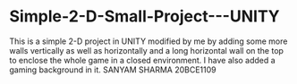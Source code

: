 # Simple-2-D-Small-Project---UNITY
This is a simple 2-D project in UNITY modified by me by adding some more walls vertically as well as horizontally and a long horizontal wall on the top to enclose the whole game in a closed environment.
I have also added a gaming background in it.
SANYAM SHARMA
20BCE1109
